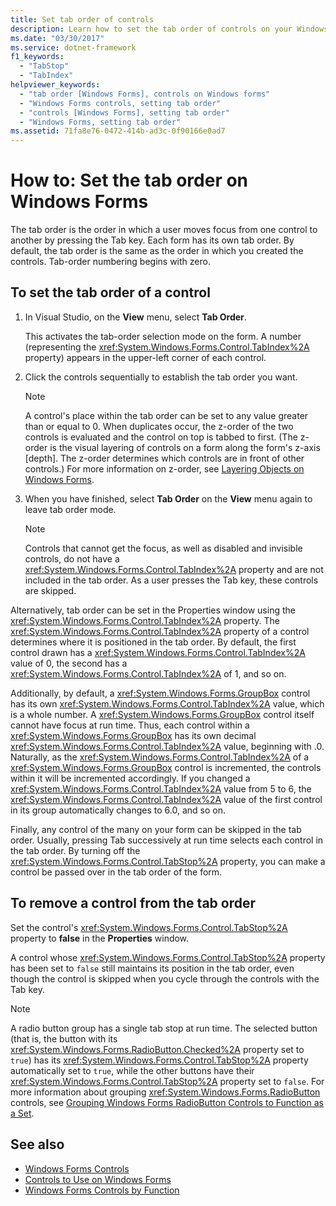 ```yaml
---
title: Set tab order of controls
description: Learn how to set the tab order of controls on your Windows Forms. Set the tab order with Visual Studio or using the TabIndex property in the Properties window.
ms.date: "03/30/2017"
ms.service: dotnet-framework
f1_keywords:
  - "TabStop"
  - "TabIndex"
helpviewer_keywords:
  - "tab order [Windows Forms], controls on Windows forms"
  - "Windows Forms controls, setting tab order"
  - "controls [Windows Forms], setting tab order"
  - "Windows Forms, setting tab order"
ms.assetid: 71fa8e76-0472-414b-ad3c-0f90166e0ad7
---
```

# How to: Set the tab order on Windows Forms

The tab order is the order in which a user moves focus from one control to another by pressing the Tab key. Each form has its own tab order. By default, the tab order is the same as the order in which you created the controls. Tab-order numbering begins with zero.

## To set the tab order of a control

1. In Visual Studio, on the **View** menu, select **Tab Order**.

   This activates the tab-order selection mode on the form. A number (representing the <xref:System.Windows.Forms.Control.TabIndex%2A> property) appears in the upper-left corner of each control.

2. Click the controls sequentially to establish the tab order you want.

   > [!NOTE]
   > A control's place within the tab order can be set to any value greater than or equal to 0. When duplicates occur, the z-order of the two controls is evaluated and the control on top is tabbed to first. (The z-order is the visual layering of controls on a form along the form's z-axis [depth]. The z-order determines which controls are in front of other controls.) For more information on z-order, see [Layering Objects on Windows Forms](how-to-layer-objects-on-windows-forms.md).

3. When you have finished, select **Tab Order** on the **View** menu again to leave tab order mode.

   > [!NOTE]
   > Controls that cannot get the focus, as well as disabled and invisible controls, do not have a <xref:System.Windows.Forms.Control.TabIndex%2A> property and are not included in the tab order. As a user presses the Tab key, these controls are skipped.

Alternatively, tab order can be set in the Properties window using the <xref:System.Windows.Forms.Control.TabIndex%2A> property. The <xref:System.Windows.Forms.Control.TabIndex%2A> property of a control determines where it is positioned in the tab order. By default, the first control drawn has a <xref:System.Windows.Forms.Control.TabIndex%2A> value of 0, the second has a <xref:System.Windows.Forms.Control.TabIndex%2A> of 1, and so on.

Additionally, by default, a <xref:System.Windows.Forms.GroupBox> control has its own <xref:System.Windows.Forms.Control.TabIndex%2A> value, which is a whole number. A <xref:System.Windows.Forms.GroupBox> control itself cannot have focus at run time. Thus, each control within a <xref:System.Windows.Forms.GroupBox> has its own decimal <xref:System.Windows.Forms.Control.TabIndex%2A> value, beginning with .0. Naturally, as the <xref:System.Windows.Forms.Control.TabIndex%2A> of a <xref:System.Windows.Forms.GroupBox> control is incremented, the controls within it will be incremented accordingly. If you changed a <xref:System.Windows.Forms.Control.TabIndex%2A> value from 5 to 6, the <xref:System.Windows.Forms.Control.TabIndex%2A> value of the first control in its group automatically changes to 6.0, and so on.

Finally, any control of the many on your form can be skipped in the tab order. Usually, pressing Tab successively at run time selects each control in the tab order. By turning off the <xref:System.Windows.Forms.Control.TabStop%2A> property, you can make a control be passed over in the tab order of the form.

## To remove a control from the tab order

Set the control's <xref:System.Windows.Forms.Control.TabStop%2A> property to **false** in the **Properties** window.

A control whose <xref:System.Windows.Forms.Control.TabStop%2A> property has been set to `false` still maintains its position in the tab order, even though the control is skipped when you cycle through the controls with the Tab key.

> [!NOTE]
> A radio button group has a single tab stop at run time. The selected button (that is, the button with its <xref:System.Windows.Forms.RadioButton.Checked%2A> property set to `true`) has its <xref:System.Windows.Forms.Control.TabStop%2A> property automatically set to `true`, while the other buttons have their <xref:System.Windows.Forms.Control.TabStop%2A> property set to `false`. For more information about grouping <xref:System.Windows.Forms.RadioButton> controls, see [Grouping Windows Forms RadioButton Controls to Function as a Set](how-to-group-windows-forms-radiobutton-controls-to-function-as-a-set.md).

## See also

- [Windows Forms Controls](index.md)
- [Controls to Use on Windows Forms](controls-to-use-on-windows-forms.md)
- [Windows Forms Controls by Function](windows-forms-controls-by-function.md)
